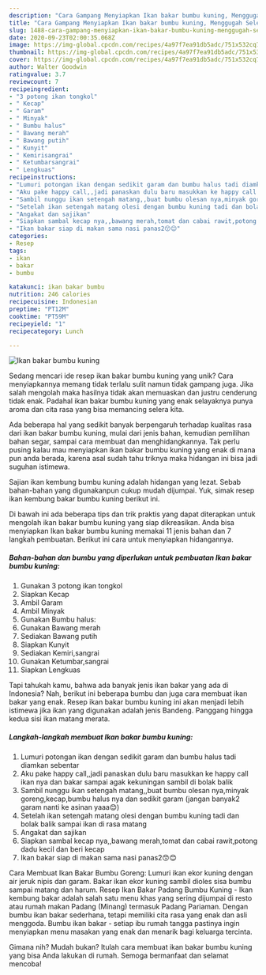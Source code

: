 ```yaml
---
description: "Cara Gampang Menyiapkan Ikan bakar bumbu kuning, Menggugah Selera"
title: "Cara Gampang Menyiapkan Ikan bakar bumbu kuning, Menggugah Selera"
slug: 1488-cara-gampang-menyiapkan-ikan-bakar-bumbu-kuning-menggugah-selera
date: 2020-09-23T02:00:35.068Z
image: https://img-global.cpcdn.com/recipes/4a97f7ea91db5adc/751x532cq70/ikan-bakar-bumbu-kuning-foto-resep-utama.jpg
thumbnail: https://img-global.cpcdn.com/recipes/4a97f7ea91db5adc/751x532cq70/ikan-bakar-bumbu-kuning-foto-resep-utama.jpg
cover: https://img-global.cpcdn.com/recipes/4a97f7ea91db5adc/751x532cq70/ikan-bakar-bumbu-kuning-foto-resep-utama.jpg
author: Walter Goodwin
ratingvalue: 3.7
reviewcount: 7
recipeingredient:
- "3 potong ikan tongkol"
- " Kecap"
- " Garam"
- " Minyak"
- " Bumbu halus"
- " Bawang merah"
- " Bawang putih"
- " Kunyit"
- " Kemirisangrai"
- " Ketumbarsangrai"
- " Lengkuas"
recipeinstructions:
- "Lumuri potongan ikan dengan sedikit garam dan bumbu halus tadi diamkan sebentar"
- "Aku pake happy call,,jadi panaskan dulu baru masukkan ke happy call ikan nya dan bakar sampai agak kekuningan sambil di bolak balik"
- "Sambil nunggu ikan setengah matang,,buat bumbu olesan nya,minyak goreng,kecap,bumbu halus nya dan sedikit garam (jangan banyak2 garam nanti ke asinan yaaa😊)"
- "Setelah ikan setengah matang olesi dengan bumbu kuning tadi dan bolak balik sampai ikan di rasa matang"
- "Angakat dan sajikan"
- "Siapkan sambal kecap nya,,bawang merah,tomat dan cabai rawit,potong dadu kecil dan beri kecap"
- "Ikan bakar siap di makan sama nasi panas2😙😊"
categories:
- Resep
tags:
- ikan
- bakar
- bumbu

katakunci: ikan bakar bumbu 
nutrition: 246 calories
recipecuisine: Indonesian
preptime: "PT12M"
cooktime: "PT59M"
recipeyield: "1"
recipecategory: Lunch

---
```



![Ikan bakar bumbu kuning](https://img-global.cpcdn.com/recipes/4a97f7ea91db5adc/751x532cq70/ikan-bakar-bumbu-kuning-foto-resep-utama.jpg)

Sedang mencari ide resep ikan bakar bumbu kuning yang unik? Cara menyiapkannya memang tidak terlalu sulit namun tidak gampang juga. Jika salah mengolah maka hasilnya tidak akan memuaskan dan justru cenderung tidak enak. Padahal ikan bakar bumbu kuning yang enak selayaknya punya aroma dan cita rasa yang bisa memancing selera kita.

Ada beberapa hal yang sedikit banyak berpengaruh terhadap kualitas rasa dari ikan bakar bumbu kuning, mulai dari jenis bahan, kemudian pemilihan bahan segar, sampai cara membuat dan menghidangkannya. Tak perlu pusing kalau mau menyiapkan ikan bakar bumbu kuning yang enak di mana pun anda berada, karena asal sudah tahu triknya maka hidangan ini bisa jadi suguhan istimewa.

Sajian ikan kembung bumbu kuning adalah hidangan yang lezat. Sebab bahan-bahan yang digunakanpun cukup mudah dijumpai. Yuk, simak resep ikan kembung bakar bumbu kuning berikut ini.


Di bawah ini ada beberapa tips dan trik praktis yang dapat diterapkan untuk mengolah ikan bakar bumbu kuning yang siap dikreasikan. Anda bisa menyiapkan Ikan bakar bumbu kuning memakai 11 jenis bahan dan 7 langkah pembuatan. Berikut ini cara untuk menyiapkan hidangannya.

<!--inarticleads1-->

##### Bahan-bahan dan bumbu yang diperlukan untuk pembuatan Ikan bakar bumbu kuning:

1. Gunakan 3 potong ikan tongkol
1. Siapkan  Kecap
1. Ambil  Garam
1. Ambil  Minyak
1. Gunakan  Bumbu halus:
1. Gunakan  Bawang merah
1. Sediakan  Bawang putih
1. Siapkan  Kunyit
1. Sediakan  Kemiri,sangrai
1. Gunakan  Ketumbar,sangrai
1. Siapkan  Lengkuas


Tapi tahukah kamu, bahwa ada banyak jenis ikan bakar yang ada di Indonesia? Nah, berikut ini beberapa bumbu dan juga cara membuat ikan bakar yang enak. Resep ikan bakar bumbu kuning ini akan menjadi lebih istimewa jika ikan yang digunakan adalah jenis Bandeng. Panggang hingga kedua sisi ikan matang merata. 

<!--inarticleads2-->

##### Langkah-langkah membuat Ikan bakar bumbu kuning:

1. Lumuri potongan ikan dengan sedikit garam dan bumbu halus tadi diamkan sebentar
1. Aku pake happy call,,jadi panaskan dulu baru masukkan ke happy call ikan nya dan bakar sampai agak kekuningan sambil di bolak balik
1. Sambil nunggu ikan setengah matang,,buat bumbu olesan nya,minyak goreng,kecap,bumbu halus nya dan sedikit garam (jangan banyak2 garam nanti ke asinan yaaa😊)
1. Setelah ikan setengah matang olesi dengan bumbu kuning tadi dan bolak balik sampai ikan di rasa matang
1. Angakat dan sajikan
1. Siapkan sambal kecap nya,,bawang merah,tomat dan cabai rawit,potong dadu kecil dan beri kecap
1. Ikan bakar siap di makan sama nasi panas2😙😊


Cara Membuat Ikan Bakar Bumbu Goreng: Lumuri ikan ekor kuning dengan air jeruk nipis dan garam. Bakar ikan ekor kuning sambil dioles sisa bumbu sampai matang dan harum. Resep Ikan Bakar Padang Bumbu Kuning - Ikan kembung bakar adalah salah satu menu khas yang sering dijumpai di resto atau rumah makan Padang (Minang) termasuk Padang Pariaman. Dengan bumbu ikan bakar sederhana, tetapi memiliki cita rasa yang enak dan asli menggoda. Bumbu ikan bakar - setiap ibu rumah tangga pastinya ingin menyiapkan menu masakan yang enak dan menarik bagi keluarga tercinta. 

Gimana nih? Mudah bukan? Itulah cara membuat ikan bakar bumbu kuning yang bisa Anda lakukan di rumah. Semoga bermanfaat dan selamat mencoba!
